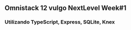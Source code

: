 ## Omnistack 12 vulgo NextLevel Week#1

### Utilizando TypeScript, Express, SQLite, Knex

<!-- ### `` -->